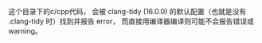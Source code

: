 这个目录下的c/cpp代码， 会被 clang-tidy (16.0.0) 的默认配置（也就是没有 .clang-tidy 时）找到并报告 error， 而直接用编译器编译则可能不会报告错误或 warning。
